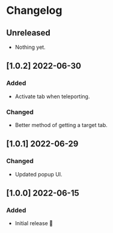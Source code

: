 # Changelog

## Unreleased

- Nothing yet.

## [1.0.2] 2022-06-30

### Added

- Activate tab when teleporting.

### Changed

- Better method of getting a target tab.

## [1.0.1] 2022-06-29

### Changed

- Updated popup UI.

## [1.0.0] 2022-06-15

### Added

- Initial release 🎉
